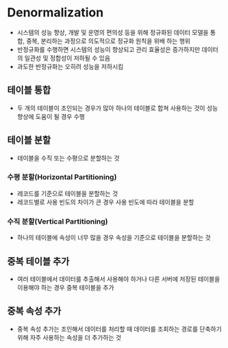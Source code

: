 # Denormalization
- 시스템의 성능 향상, 개발 및 운영의 편의성 등을 위해 정규화된 데이터 모델을 통합, 중복, 분리하는 과정으로 의도적으로 정규화 원칙을 위배 하는 행위
- 반정규화를 수행하면 시스템의 성능이 향상되고 관리 효율성은 증가하지만 데이터의 일관성 및 정합성이 저하될 수 있음
- 과도한 반정규화는 오히려 성능을 저하시킴

## 테이블 통합
- 두 개의 테이블이 조인되는 경우가 많아 하나의 테이블로 합쳐 사용하는 것이 성능 향상에 도움이 될 경우 수행

## 테이블 분할
- 테이블을 수직 또는 수평으로 분할하는 것

### 수평 분할(Horizontal Partitioning)
- 레코드를 기준으로 테이블을 분할하는 것
- 레코드별로 사용 빈도의 차이가 큰 경우 사용 빈도에 따라 테이블을 분할
### 수직 분할(Vertical Partitioning)
- 하나의 테이블에 속성이 너무 많을 경우 속성을 기준으로 테이블을 분할하는 것

## 중복 테이블 추가
- 여러 테이블에서 데이터를 추출해서 사용해야 하거나 다른 서버에 저장된 테이블을 이용해야 하는 경우 중복 테이블을 추가

## 중복 속성 추가
- 중복 속성 추가는 조인해서 데이터를 처리할 때 데이터를 조회하는 경로를 단축하기 위해 자주 사용하는 속성을 더 추가하는 것